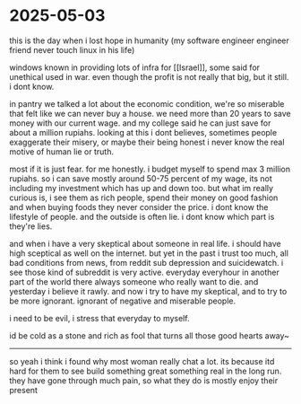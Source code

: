# 2025-05-03

this is the day when i lost hope in humanity (my software engineer engineer friend never touch linux in his life)

windows known in providing lots of infra for [[Israel]], some said for unethical used in war. even though the profit is not really that big, but it still. i dont know. 

in pantry we talked a lot about the economic condition, we're so miserable that felt like we can never buy a house. we need more than 20 years to save money with our current wage. and my college said he can just save for about a million rupiahs. looking at this i dont believes, sometimes people exaggerate their misery, or maybe their being honest i never know the real motive of human lie or truth.

most if it is just fear. for me honestly. i budget myself to spend max 3 million rupiahs. so i can save mostly around 50-75 percent of my wage, its not including my investment which has up and down too. but what im really curious is, i see them as rich people, spend their money on good fashion and when buying foods they never consider the price. i dont know the lifestyle of people. and the outside is often lie. i dont know which part is they're lies. 

and when i have a very skeptical about someone in real life. i should have high sceptical as well on the internet. but yet in the past i trust too much, all bad conditions from news, from reddit sub depression and suicidewatch. i see those kind of subreddit is very active. everyday everyhour in another part of the world there always someone who really want to die. and yesterday i believe it rawly. and now i try to have my skeptical, and to try to be more ignorant. ignorant of negative and miserable people. 

i need to be evil, i stress that everyday to myself.

id be cold as a stone and rich as fool that turns all those good hearts away~

---

so yeah i think i found why most woman really chat a lot. its because itd hard for them to see build something great something real in the long run. they have gone through much pain, so what they do is mostly enjoy their present 